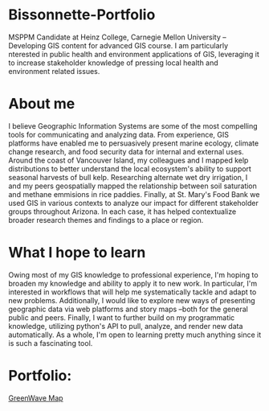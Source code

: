# Bissonnette-Portfolio

MSPPM Candidate at Heinz College, Carnegie Mellon University – Developing GIS content for advanced GIS course. I am particularly nterested in public health and environment applications of GIS, leveraging it to increase stakeholder knowledge of pressing local health and environment related issues. 

# About me

I believe Geographic Information Systems are some of the most compelling tools for communicating and analyzing data. From experience, GIS platforms have enabled me to persuasively present marine ecology, climate change research, and food security data for internal and external uses. Around the coast of Vancouver Island, my colleagues and I mapped kelp distributions to better understand the local ecosystem's ability to support seasonal harvests of bull kelp. Researching alternate wet dry irrigation, I and my peers geospatially mapped the relationship between soil saturation and methane emmisions in rice paddies. Finally, at St. Mary's Food Bank we used GIS in various contexts to analyze our impact for different stakeholder groups throughout Arizona. In each case, it has helped contextualize broader research themes and findings to a place or region.

# What I hope to learn

Owing most of my GIS knowledge to professional experience, I'm hoping to broaden my knowledge and ability to apply it to new work. In particular, I'm interested in workflows that will help me systematically tackle and adapt to new problems. Additionally, I would like to explore new ways of presenting geographic data via web platforms and story maps –both for the general public and peers. Finally, I want to further build on my programmatic knowledge, utilizing python's API to pull, analyze, and render new data automatically. As a whole, I'm open to learning pretty much anything since it is such a fascinating tool.

# Portfolio:

[GreenWave Map](Bissonnette-Portfolio/GreenWaveCustomMap.md)
